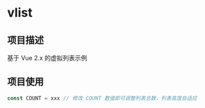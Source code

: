 # vlist

## 项目描述

基于 Vue 2.x 的虚拟列表示例

## 项目使用

```js
const COUNT = xxx // 修改 COUNT 数值即可调整列表总数，列表高度自适应
```
